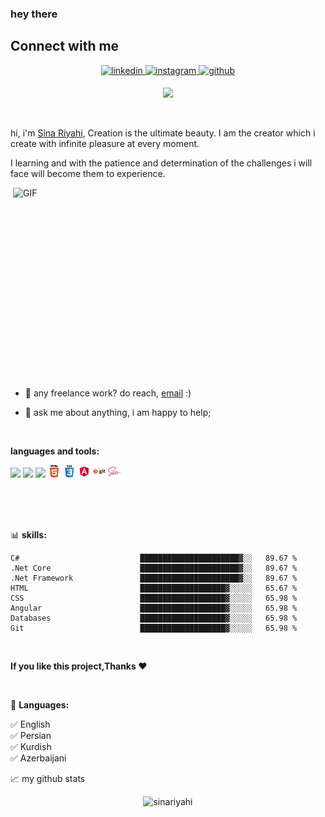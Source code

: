 ### hey there 

## Connect with me  
<div align="center">
<a href="https://linkedin.com/in/sina-riyahi" target="_blank">
<img src=https://img.shields.io/badge/linkedin-%231E77B5.svg?&style=for-the-badge&logo=linkedin&logoColor=white alt=linkedin style="margin-bottom: 5px;" />
</a>
<a href="https://instagram.com/riyahi_sina" target="_blank">
<img src=https://img.shields.io/badge/instagram-%23000000.svg?&style=for-the-badge&logo=instagram&logoColor=white alt=instagram style="margin-bottom: 5px;" />
</a>
<a href="https://github.com/sinariyahi" target="_blank">
<img src=https://img.shields.io/badge/github-%2324292e.svg?&style=for-the-badge&logo=github&logoColor=white alt=github style="margin-bottom: 5px;" />
</a>  
  
  ![](https://visitor-badge.glitch.me/badge?page_id=sinariyahi.sinariyahi)
</div>  



<br />

hi, i'm [Sina Riyahi](www.instagram.com/riyahi_sina/), Creation is the ultimate beauty. I am the creator which i create with infinite pleasure at every moment.

I learning and with the patience and determination of the challenges i will face will become them to experience.


  <img align="right" alt="GIF" src="https://github.com/abhisheknaiidu/abhisheknaiidu/blob/master/code.gif?raw=true" width="500" height="320" />
  
  <br />
  
- 💼 any freelance work? do reach, [email](www.sina.riyahi76@gmail.com) :)
- 💬 ask me about anything, i am happy to help;

  <br />
  
**languages and tools:**  

<code><img height="20" src="https://profilinator.rishav.dev/skills-assets/csharp-original.svg"></code>
<code><img height="20" src="https://profilinator.rishav.dev/skills-assets/dot-net-original-wordmark.svg"></code>
<code><img height="20" src="https://profilinator.rishav.dev/skills-assets/dotnetcore.png"></code>
<code><img height="20" src="https://raw.githubusercontent.com/github/explore/80688e429a7d4ef2fca1e82350fe8e3517d3494d/topics/html/html.png"></code>
<code><img height="20" src="https://raw.githubusercontent.com/github/explore/80688e429a7d4ef2fca1e82350fe8e3517d3494d/topics/css/css.png"></code>
<code><img height="20" src="https://raw.githubusercontent.com/github/explore/80688e429a7d4ef2fca1e82350fe8e3517d3494d/topics/angular/angular.png"></code>
<code><img height="20" src="https://raw.githubusercontent.com/github/explore/80688e429a7d4ef2fca1e82350fe8e3517d3494d/topics/git/git.png"></code>
<code><img height="20" src="https://raw.githubusercontent.com/github/explore/80688e429a7d4ef2fca1e82350fe8e3517d3494d/topics/sass/sass.png"></code>



  <br />
   <br />
    <br />
    
📊 **skills:**
<!--START_SECTION:sina-->

```text
C#                           ██████████████████████▓░░   89.67 %
.Net Core                    ██████████████████████▓░░   89.67 %
.Net Framework               ██████████████████████▓░░   89.67 %
HTML                         ███████████████████▓░░░░░   65.67 %
CSS                          ███████████████████▓░░░░░   65.98 %
Angular                      ███████████████████▓░░░░░   65.98 %
Databases                    ███████████████████▓░░░░░   65.98 %
Git                          ███████████████████▓░░░░░   65.98 %
```

<!--END_SECTION:sina-->

  <br />
  
**If you like this project,Thanks ❤**

  <br />
  
🚧 **Languages:**
<!-- Languages-IST:START -->          
✅  English           
✅  Persian
<br />
✅  Kurdish
<br />
✅  Azerbaijani
<!-- Languages-IST:END -->


📈 my github stats

<p align="center"> <img src="https://github-readme-stats.vercel.app/api?username=sinariyahi&show_icons=true&theme=gotham" alt="sinariyahi" />


